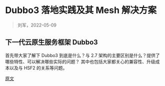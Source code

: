 

Dubbo3 落地实践及其 Mesh 解决方案
======
> 刘军，2022-05-09


## 下一代云原生服务框架 Dubbo3
首先带大家了解下 Dubbo3 到底是什么？与 2.7 架构的主要区别是什么？提供了哪些特性、可以解决哪些实际的问题？
其中也包括大家都关心的兼容性、升级成本以及与 HSF2 的关系等问题。




[原文](https://www.infoq.cn/article/9tUOsrfk3l1Lsx8Qj2Bd)

